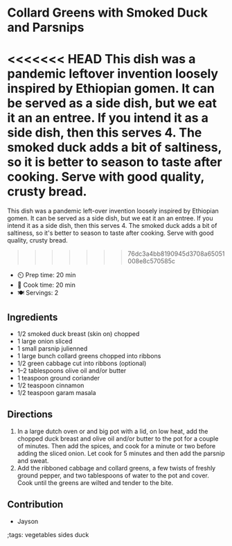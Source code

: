 # Collard Greens with Smoked Duck and Parsnips

<<<<<<< HEAD
This dish was a pandemic leftover invention loosely inspired by Ethiopian gomen. It can be served as a side dish, but we eat it an an entree. If you intend it as a side dish, then this serves 4. The smoked duck adds a bit of saltiness, so it is better to season to taste after cooking. Serve with good quality, crusty bread.
=======
This dish was a pandemic left-over invention loosely inspired by Ethiopian gomen. It can be served as a side dish, but we eat it an an entree. If you intend it as a side dish, then this serves 4. The smoked duck adds a bit of saltiness, so it's better to season to taste after cooking. Serve with good quality, crusty bread.
>>>>>>> 76dc3a4bb8190945d3708a65051008e8c570585c

- ⏲️ Prep time: 20 min
- 🍳 Cook time: 20 min
- 🍽️ Servings: 2

## Ingredients

- 1/2 smoked duck breast (skin on) chopped  
- 1 large onion sliced
- 1 small parsnip julienned
- 1 large bunch collard greens chopped into ribbons
- 1/2 green cabbage cut into ribbons (optional)
- 1–2 tablespoons olive oil and/or butter
- 1 teaspoon ground coriander
- 1/2 teaspoon cinnamon
- 1/2 teaspoon garam masala

## Directions

1. In a large dutch oven or and big pot with a lid, on low heat, add the chopped duck breast and olive oil and/or butter to the pot for a couple of minutes. Then add the spices, and cook for a minute or two before adding the sliced onion. Let cook for 5 minutes and then add the parsnip and sweat.
2. Add the ribboned cabbage and collard greens, a few twists of freshly ground pepper, and two tablespoons of water to the pot and cover. Cook until the greens are wilted and tender to the bite. 

## Contribution

- Jayson

;tags: vegetables sides duck
